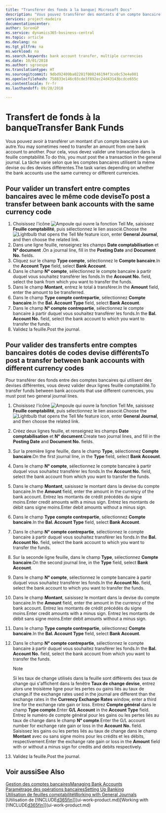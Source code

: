 ```yaml
---
title: "Transférer des fonds à la banque| Microsoft Docs"
description: "Vous pouvez transférer des montants d'un compte bancaire à un autre, y compris dans différentes devises, en validant la transaction dans la feuille comptabilité."
services: project-madeira
documentationcenter: 
author: SorenGP
ms.service: dynamics365-business-central
ms.topic: article
ms.devlang: na
ms.tgt_pltfrm: na
ms.workload: na
ms.search.keywords: bank account transfer, multiple currencies
ms.date: 10/01/2018
ms.author: sgroespe
ms.translationtype: HT
ms.sourcegitcommit: 9dbd92409ba02281f008246194f3ce0c53e4e001
ms.openlocfilehash: 758833e146c03cde3f892ec24d43143bcdce655c
ms.contentlocale: fr-fr
ms.lasthandoff: 09/28/2018

---
```

# <a name="transfer-bank-funds"></a><span data-ttu-id="084b5-103">Transfert de fonds à la banque</span><span class="sxs-lookup"><span data-stu-id="084b5-103">Transfer Bank Funds</span></span>
<span data-ttu-id="084b5-104">Vous pouvez avoir à transférer un montant d'un compte bancaire à un autre.</span><span class="sxs-lookup"><span data-stu-id="084b5-104">You may sometimes need to transfer an amount from one bank account to another.</span></span> <span data-ttu-id="084b5-105">Pour cela, vous devez valider une transaction dans la feuille comptabilité.</span><span class="sxs-lookup"><span data-stu-id="084b5-105">To do this, you must post the a transaction in the general journal.</span></span> <span data-ttu-id="084b5-106">La tâche varie selon que les comptes bancaires utilisent la même devise ou des devises différentes.</span><span class="sxs-lookup"><span data-stu-id="084b5-106">The task varies depending on whether the bank accounts use the same currency or different currencies.</span></span>

## <a name="to-post-a-transfer-between-bank-accounts-with-the-same-currency-code"></a><span data-ttu-id="084b5-107">Pour valider un transfert entre comptes bancaires avec le même code devise</span><span class="sxs-lookup"><span data-stu-id="084b5-107">To post a transfer between bank accounts with the same currency code</span></span>
1. <span data-ttu-id="084b5-108">Choisissez l'icône ![Ampoule qui ouvre la fonction Tell Me](media/ui-search/search_small.png "Dites-moi ce que vous voulez faire"), saisissez **Feuille comptabilité**, puis sélectionnez le lien associé.</span><span class="sxs-lookup"><span data-stu-id="084b5-108">Choose the ![Lightbulb that opens the Tell Me feature](media/ui-search/search_small.png "Tell me what you want to do") icon, enter **General Journal**, and then choose the related link.</span></span>
2. <span data-ttu-id="084b5-109">Dans une ligne feuille, renseignez les champs **Date comptabilisation** et **N° document** .</span><span class="sxs-lookup"><span data-stu-id="084b5-109">On a journal line, fill in the **Posting Date** and **Document No.** fields.</span></span>
3. <span data-ttu-id="084b5-110">Cliquez sur le champ **Type compte**, sélectionnez le **Compte bancaire**.</span><span class="sxs-lookup"><span data-stu-id="084b5-110">In the **Account Type** field, select **Bank Account**.</span></span>
4. <span data-ttu-id="084b5-111">Dans le champ **N° compte**, sélectionnez le compte bancaire à partir duquel vous souhaitez transférer les fonds.</span><span class="sxs-lookup"><span data-stu-id="084b5-111">In the **Account No.** field, select the bank from which you want to transfer the funds.</span></span>
5. <span data-ttu-id="084b5-112">Dans le champ **Montant**, entrez le total à transférer.</span><span class="sxs-lookup"><span data-stu-id="084b5-112">In the **Amount** field, enter the amount to be transferred.</span></span>
6. <span data-ttu-id="084b5-113">Dans le champ **Type compte contrepartie**, sélectionnez **Compte bancaire**.</span><span class="sxs-lookup"><span data-stu-id="084b5-113">In the **Bal. Account Type** field, select **Bank Account**.</span></span>
7. <span data-ttu-id="084b5-114">Dans le champ **N° compte contrepartie**, sélectionnez le compte bancaire à partir duquel vous souhaitez transférer les fonds.</span><span class="sxs-lookup"><span data-stu-id="084b5-114">In the **Bal. Account No.** field, select the bank account to which you want to transfer the funds.</span></span>
8. <span data-ttu-id="084b5-115">Validez la feuille.</span><span class="sxs-lookup"><span data-stu-id="084b5-115">Post the journal.</span></span>

## <a name="to-post-a-transfer-between-bank-accounts-with-different-currency-codes"></a><span data-ttu-id="084b5-116">Pour valider des transferts entre comptes bancaires dotés de codes devise différents</span><span class="sxs-lookup"><span data-stu-id="084b5-116">To post a transfer between bank accounts with different currency codes</span></span>
<span data-ttu-id="084b5-117">Pour transférer des fonds entre des comptes bancaires qui utilisent des devises différentes, vous devez valider deux lignes feuille comptabilité.</span><span class="sxs-lookup"><span data-stu-id="084b5-117">To transfer funds between bank accounts that use different currencies, you must post two general journal lines.</span></span>

1. <span data-ttu-id="084b5-118">Choisissez l'icône ![Ampoule qui ouvre la fonction Tell Me](media/ui-search/search_small.png "Dites-moi ce que vous voulez faire"), saisissez **Feuille comptabilité**, puis sélectionnez le lien associé.</span><span class="sxs-lookup"><span data-stu-id="084b5-118">Choose the ![Lightbulb that opens the Tell Me feature](media/ui-search/search_small.png "Tell me what you want to do") icon, enter **General Journal**, and then choose the related link.</span></span>
2. <span data-ttu-id="084b5-119">Créez deux lignes feuille, et renseignez les champs **Date comptabilisation** et **N° document**.</span><span class="sxs-lookup"><span data-stu-id="084b5-119">Create two journal lines, and fill in the **Posting Date** and **Document No.** fields.</span></span>
3. <span data-ttu-id="084b5-120">Sur la première ligne feuille, dans le champ **Type**, sélectionnez **Compte bancaire**.</span><span class="sxs-lookup"><span data-stu-id="084b5-120">On the first journal line, in the **Type** field, select **Bank Account**.</span></span>
4. <span data-ttu-id="084b5-121">Dans le champ **N° compte**, sélectionnez le compte bancaire à partir duquel vous souhaitez transférer les fonds.</span><span class="sxs-lookup"><span data-stu-id="084b5-121">In the **Account No.** field, select the bank account from which you want to transfer the funds.</span></span>
5. <span data-ttu-id="084b5-122">Dans le champ **Montant**, saisissez le montant dans la devise du compte bancaire.</span><span class="sxs-lookup"><span data-stu-id="084b5-122">In the **Amount** field, enter the amount in the currency of the bank account.</span></span> <span data-ttu-id="084b5-123">Entrez les montants de crédit précédés du signe moins.</span><span class="sxs-lookup"><span data-stu-id="084b5-123">Enter credit amounts with a minus sign.</span></span> <span data-ttu-id="084b5-124">Entrez les montants de débit sans signe moins.</span><span class="sxs-lookup"><span data-stu-id="084b5-124">Enter debit amounts without a minus sign.</span></span>
6. <span data-ttu-id="084b5-125">Dans le champ **Type compte contrepartie**, sélectionnez **Compte bancaire**.</span><span class="sxs-lookup"><span data-stu-id="084b5-125">In the **Bal. Account Type** field, select **Bank Account**.</span></span>
7. <span data-ttu-id="084b5-126">Dans le champ **N° compte contrepartie**, sélectionnez le compte bancaire à partir duquel vous souhaitez transférer les fonds.</span><span class="sxs-lookup"><span data-stu-id="084b5-126">In the **Bal. Account No.** field, select the bank account to which you want to transfer the funds.</span></span>
8. <span data-ttu-id="084b5-127">Sur la seconde ligne feuille, dans le champ **Type**, sélectionnez **Compte bancaire**.</span><span class="sxs-lookup"><span data-stu-id="084b5-127">On the second journal line, in the **Type** field, select **Bank Account**.</span></span>
9. <span data-ttu-id="084b5-128">Dans le champ **N° compte**, sélectionnez le compte bancaire à partir duquel vous souhaitez transférer les fonds.</span><span class="sxs-lookup"><span data-stu-id="084b5-128">In the **Account No.** field, select the bank account to which you want to transfer the funds.</span></span>
10. <span data-ttu-id="084b5-129">Dans le champ **Montant**, saisissez le montant dans la devise du compte bancaire.</span><span class="sxs-lookup"><span data-stu-id="084b5-129">In the **Amount** field, enter the amount in the currency of the bank account.</span></span> <span data-ttu-id="084b5-130">Entrez les montants de crédit précédés du signe moins.</span><span class="sxs-lookup"><span data-stu-id="084b5-130">Enter credit amounts with a minus sign.</span></span> <span data-ttu-id="084b5-131">Entrez les montants de débit sans signe moins.</span><span class="sxs-lookup"><span data-stu-id="084b5-131">Enter debit amounts without a minus sign.</span></span>
11. <span data-ttu-id="084b5-132">Dans le champ **Type compte contrepartie**, sélectionnez **Compte bancaire**.</span><span class="sxs-lookup"><span data-stu-id="084b5-132">In the **Bal. Account Type** field, select **Bank Account**.</span></span>  
12. <span data-ttu-id="084b5-133">Dans le champ **N° compte contrepartie**, sélectionnez le compte bancaire à partir duquel vous souhaitez transférer les fonds.</span><span class="sxs-lookup"><span data-stu-id="084b5-133">In the **Bal. Account No.** field, select the bank account from which you want to transfer the funds.</span></span>

    > [!NOTE]  
    > <span data-ttu-id="084b5-134">Si les taux de change utilisés dans la feuille sont différents des taux de change qui s'affichent dans la fenêtre **Taux de change devise**, entrez alors une troisième ligne pour les pertes ou gains liés au taux de change.</span><span class="sxs-lookup"><span data-stu-id="084b5-134">If the exchange rates used in the journal are different than the exchange rates in the **Currency Exchange Rates** window, enter a third line for the exchange rate gain or loss.</span></span> <span data-ttu-id="084b5-135">Entrez **Compte général** dans le champ **Type compte**.</span><span class="sxs-lookup"><span data-stu-id="084b5-135">Enter **G/L Account** in the **Account Type** field.</span></span> <span data-ttu-id="084b5-136">Entrez le numéro de compte général pour les gains ou les pertes liés au taux de change dans le champ **N° compte**.</span><span class="sxs-lookup"><span data-stu-id="084b5-136">Enter the G/L account number for exchange rate gain or loss in the **Account No.** field.</span></span> <span data-ttu-id="084b5-137">Saisissez les gains ou les pertes liés au taux de change dans le champ **Montant** avec ou sans signe moins pour les crédits et les débits, respectivement.</span><span class="sxs-lookup"><span data-stu-id="084b5-137">Enter the exchange rate gain or loss in the **Amount** field with or without a minus sign for credits and debits respectively.</span></span>
13. <span data-ttu-id="084b5-138">Validez la feuille.</span><span class="sxs-lookup"><span data-stu-id="084b5-138">Post the journal.</span></span>

## <a name="see-also"></a><span data-ttu-id="084b5-139">Voir aussi</span><span class="sxs-lookup"><span data-stu-id="084b5-139">See Also</span></span>
[<span data-ttu-id="084b5-140">Gestion des comptes bancaires</span><span class="sxs-lookup"><span data-stu-id="084b5-140">Managing Bank Accounts</span></span>](bank-manage-bank-accounts.md)  
[<span data-ttu-id="084b5-141">Paramétrage des opérations bancaires</span><span class="sxs-lookup"><span data-stu-id="084b5-141">Setting Up Banking</span></span>](bank-setup-banking.md)  
[<span data-ttu-id="084b5-142">Utilisation de feuilles comptabilité</span><span class="sxs-lookup"><span data-stu-id="084b5-142">Working with General Journals</span></span>](ui-work-general-journals.md)  
<span data-ttu-id="084b5-143">[Utilisation de [!INCLUDE[d365fin](includes/d365fin_md.md)]](ui-work-product.md)</span><span class="sxs-lookup"><span data-stu-id="084b5-143">[Working with [!INCLUDE[d365fin](includes/d365fin_md.md)]](ui-work-product.md)</span></span>

